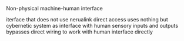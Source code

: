 Non-physical machine-human interface

iterface that does not use nerualink direct access
uses nothing but cybernetic system as interface with human sensory inputs and outputs
bypasses direct wiring to work with human interface directly